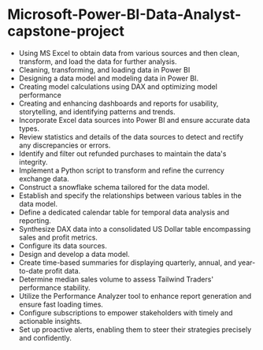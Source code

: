 # Microsoft-Power-BI-Data-Analyst-capstone-project

  - Using MS Excel to obtain data from various sources and then clean, transform, and load the data for further analysis.
  - Cleaning, transforming, and loading data in Power BI
  - Designing a data model and modeling data in Power BI.
  - Creating model calculations using DAX and optimizing model performance
  - Creating and enhancing dashboards and reports for usability, storytelling, and identifying patterns and trends.
  - Incorporate Excel data sources into Power BI and ensure accurate data types.
  - Review statistics and details of the data sources to detect and rectify any discrepancies or errors.
  - Identify and filter out refunded purchases to maintain the data's integrity.
  - Implement a Python script to transform and refine the currency exchange data.
  - Construct a snowflake schema tailored for the data model.
  - Establish and specify the relationships between various tables in the data model.
  - Define a dedicated calendar table for temporal data analysis and reporting.
  - Synthesize DAX data into a consolidated US Dollar table encompassing sales and profit metrics.
  - Configure its data sources.
  - Design and develop a data model.
  - Create time-based summaries for displaying quarterly, annual, and year-to-date profit data.
  - Determine median sales volume to assess Tailwind Traders' performance stability.
  - Utilize the Performance Analyzer tool to enhance report generation and ensure fast loading times.
  - Configure subscriptions to empower stakeholders with timely and actionable insights.
  - Set up proactive alerts, enabling them to steer their strategies precisely and confidently.
